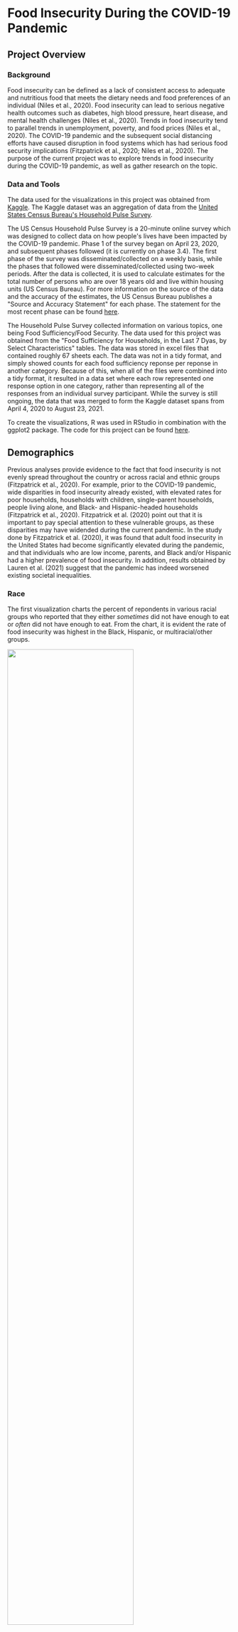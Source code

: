 # Food Insecurity During the COVID-19 Pandemic
## Project Overview
### Background
Food insecurity can be defined as a lack of consistent access to adequate and nutritious food that meets the dietary needs and food preferences of an individual (Niles et al., 2020). Food insecurity can lead to serious negative health outcomes such as diabetes, high blood pressure, heart disease, and mental health challenges (Niles et al., 2020). Trends in food insecurity tend to parallel trends in unemployment, poverty, and food prices (Niles et al., 2020). The COVID-19 pandemic and the subsequent social distancing efforts have caused disruption in food systems which has had serious food security implications (Fitzpatrick et al., 2020; Niles et al., 2020). The purpose of the current project was to explore trends in food insecurity during the COVID-19 pandemic, as well as gather research on the topic. 

### Data and Tools
The data used for the visualizations in this project was obtained from [Kaggle](https://www.kaggle.com/datasets/jackogozaly/pulse-survey-food-insecurity-data). The Kaggle dataset was an aggregation of data from the [United States Census Bureau's Household Pulse Survey](https://www.census.gov/programs-surveys/household-pulse-survey/data.html). 

The US Census Household Pulse Survey is a 20-minute online survey which was designed to collect data on how people's lives have been impacted by the COVID-19 pandemic. Phase 1 of the survey began on April 23, 2020, and subsequent phases followed (it is currently on phase 3.4). The first phase of the survey was disseminated/collected on a weekly basis, while the phases that followed were disseminated/collected using two-week periods. After the data is collected, it is used to calculate estimates for the total number of persons who are over 18 years old and live within housing units (US Census Bureau). For more information on the source of the data and the accuracy of the estimates, the US Census Bureau publishes a "Source and Accuracy Statement" for each phase. The statement for the most recent phase can be found [here](https://www2.census.gov/programs-surveys/demo/technical-documentation/hhp/Phase3-4_Source_and_Accuracy_Week43.pdf). 

The Household Pulse Survey collected information on various topics, one being Food Sufficiency/Food Security. The data used for this project was obtained from the "Food Sufficiency for Households, in the Last 7 Dyas, by Select Characteristics" tables. The data was stored in excel files that contained roughly 67 sheets each. The data was not in a tidy format, and simply showed counts for each food sufficiency reponse per reponse in another category. Because of this, when all of the files were combined into a tidy format, it resulted in a data set where each row represented one response option in one category, rather than representing all of the responses from an individual survey participant. While the survey is still ongoing, the data that was merged to form the Kaggle dataset spans from April 4, 2020 to August 23, 2021.

To create the visualizations, R was used in RStudio in combination with the ggplot2 package. The code for this project can be found [here](Covid_Food_Security_Script.R). 

## Demographics
Previous analyses provide evidence to the fact that food insecurity is not evenly spread throughout the country or across racial and ethnic groups (Fitzpatrick et al., 2020). For example, prior to the COVID-19 pandemic, wide disparities in food insecurity already existed, with elevated rates for poor households, households with children, single-parent households, people living alone, and Black- and Hispanic-headed households (Fitzpatrick et al., 2020). Fitzpatrick et al. (2020) point out that it is important to pay special attention to these vulnerable groups, as these disparities may have widended during the current pandemic. In the study done by Fitzpatrick et al. (2020), it was found that adult food insecurity in the United States had become significantly elevated during the pandemic, and that individuals who are low income, parents, and Black and/or Hispanic had a higher prevalence of food insecurity. In addition, results obtained by Lauren et al. (2021) suggest that the pandemic has indeed worsened existing societal inequalities. 

### Race
The first visualization charts the percent of repondents in various racial groups who reported that they either *sometimes* did not have enough to eat or *often* did not have enough to eat. From the chart, it is evident the rate of food insecurity was highest in the Black, Hispanic, or multiracial/other groups.    

<img src="Resources/insecurity_race.png" height="75%" width="75%">    

To try to more easily visualize differences in the racial groups and to examine the most severe cases of food insecurity, the next visual charts only the percent of repondents who reported that they *often* did not have enough to eat. The disparities between the racial groups are still prevalent, but somewhat less so than the previous graph. Both graphs exhibit a spike at the beginning of the pandemic as well as a spike around January 2021. This January spike may be due to a surge in COVID-19 cases that happened during that time, which may have led to various food sources being closed/inaccessible. 

<img src="Resources/often_insecure_race.png" height="75%" width="75%"> 
   
*The image below was obtained from [Our World in Data](https://ourworldindata.org/covid-cases).
<img src="Resources/coronavirus-data-explorer.png" height="75%" width="75%">    

### Age 
In addition to exploring disparities in food insecurity rates among racial groups, it may also be beneficial to determine which age ranges may be the most at risk for food insecurity. The following graph presents the percentage of individuals in various age groups who responded that they often do not have enough to eat. It appears that the age ranges with the highest prevalences of food insecurity are 25-39 and 40-54 years old. This may be due to the fact that individuals in these age ranges may be more likely to be caring for children than the other age groups, and as discussed earlier, households with children had elevated rates of food insecurity.    

<img src="Resources/often_insecure_age.png" height="75%" width="75%">     

### Education
<img src="Resources/often_insecure_education.png" height="75%" width="75%">     

### Employment
<img src="Resources/covid_income.png" height="75%" width="75%">  

<img src="Resources/income_food.png" height="75%" width="75%">       

## Mental Health
<img src="Resources/general_anxiety.png" height="75%" width="75%">    

<img src="Resources/food_anxious.png" height="75%" width="75%">    

<img src="Resources/depression.png" height="75%" width="75%">    

<img src="Resources/food_depression.png" height="75%" width="75%">    

## Limitations


## Need Help? 
Do you need help getting food? If so, clicking on the link below will take you to the Feeding America food bank locator.

Feeding America Food Bank Locator : https://www.feedingamerica.org/need-help-find-food

From the Feeding America Website: 
> Even if a food bank looks far away, they can help you find food closer to home. Search by zip code or state using the food bank locator, and contact the food bank that serves your area.

>Food assistance is free, comfortable, and confidential. However, you may need to complete some paperwork when you check-in.

>Low or no contact options are also available in many areas, including seniors-only hours, drive-through pantries, expanded home delivery services, and more.

## References
